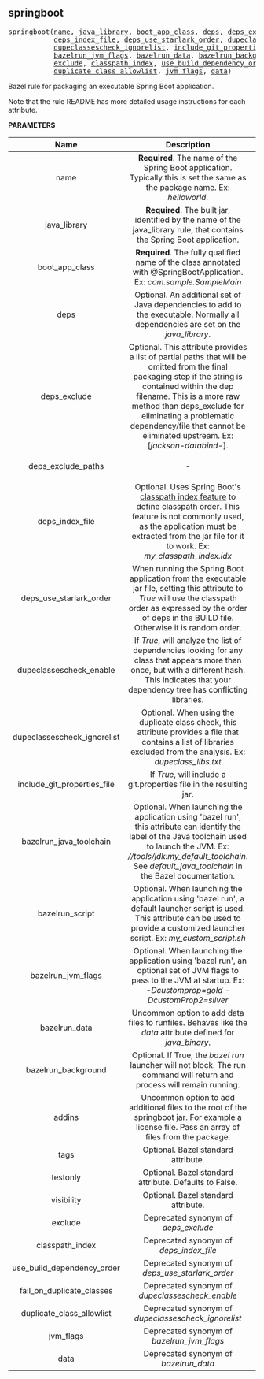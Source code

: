 <!-- Generated with Stardoc: http://skydoc.bazel.build -->

<a name="#springboot"></a>

## springboot

<pre>
springboot(<a href="#springboot-name">name</a>, <a href="#springboot-java_library">java_library</a>, <a href="#springboot-boot_app_class">boot_app_class</a>, <a href="#springboot-deps">deps</a>, <a href="#springboot-deps_exclude">deps_exclude</a>, <a href="#springboot-deps_exclude_paths">deps_exclude_paths</a>,
           <a href="#springboot-deps_index_file">deps_index_file</a>, <a href="#springboot-deps_use_starlark_order">deps_use_starlark_order</a>, <a href="#springboot-dupeclassescheck_enable">dupeclassescheck_enable</a>,
           <a href="#springboot-dupeclassescheck_ignorelist">dupeclassescheck_ignorelist</a>, <a href="#springboot-include_git_properties_file">include_git_properties_file</a>, <a href="#springboot-bazelrun_script">bazelrun_script</a>,
           <a href="#springboot-bazelrun_jvm_flags">bazelrun_jvm_flags</a>, <a href="#springboot-bazelrun_data">bazelrun_data</a>, <a href="#springboot-bazelrun_background">bazelrun_background</a>, <a href="#springboot-addins">addins</a>, <a href="#springboot-tags">tags</a>, <a href="#springboot-testonly">testonly</a>, <a href="#springboot-visibility">visibility</a>,
           <a href="#springboot-exclude">exclude</a>, <a href="#springboot-classpath_index">classpath_index</a>, <a href="#springboot-use_build_dependency_order">use_build_dependency_order</a>, <a href="#springboot-fail_on_duplicate_classes">fail_on_duplicate_classes</a>,
           <a href="#springboot-duplicate_class_allowlist">duplicate_class_allowlist</a>, <a href="#springboot-jvm_flags">jvm_flags</a>, <a href="#springboot-data">data</a>)
</pre>

Bazel rule for packaging an executable Spring Boot application.

Note that the rule README has more detailed usage instructions for each attribute.


**PARAMETERS**


| Name  | Description | Default Value |
| :-------------: | :-------------: | :-------------: |
| name |  **Required**. The name of the Spring Boot application. Typically this is set the same as the package name.   Ex: *helloworld*.   |  none |
| java_library |  **Required**. The built jar, identified by the name of the java_library rule, that contains the   Spring Boot application.   |  none |
| boot_app_class |  **Required**. The fully qualified name of the class annotated with @SpringBootApplication.   Ex: *com.sample.SampleMain*   |  none |
| deps |  Optional. An additional set of Java dependencies to add to the executable.   Normally all dependencies are set on the *java_library*.   |  <code>None</code> |
| deps_exclude |  Optional. This attribute provides a list of partial paths that will be omitted   from the final packaging step if the string is contained within the dep filename. This is a more raw method   than deps_exclude for eliminating a problematic dependency/file that cannot be eliminated upstream.   Ex: [*jackson-databind-*].   |  <code>None</code> |
| deps_exclude_paths |  <p align="center"> - </p>   |  <code>None</code> |
| deps_index_file |  Optional. Uses Spring Boot's   [classpath index feature](https://docs.spring.io/spring-boot/docs/current/reference/html/appendix-executable-jar-format.html#executable-jar-war-index-files-classpath)   to define classpath order. This feature is not commonly used, as the application must be extracted from the jar   file for it to work. Ex: *my_classpath_index.idx*   |  <code>None</code> |
| deps_use_starlark_order |  When running the Spring Boot application from the executable jar file, setting this attribute to   *True* will use the classpath order as expressed by the order of deps in the BUILD file. Otherwise it is random order.   |  <code>None</code> |
| dupeclassescheck_enable |  If *True*, will analyze the list of dependencies looking for any class that appears more than   once, but with a different hash. This indicates that your dependency tree has conflicting libraries.   |  <code>None</code> |
| dupeclassescheck_ignorelist |  Optional. When using the duplicate class check, this attribute provides a file   that contains a list of libraries excluded from the analysis. Ex: *dupeclass_libs.txt*   |  <code>None</code> |
| include_git_properties_file |  If *True*, will include a git.properties file in the resulting jar.   |  <code>True</code> |
| bazelrun_java_toolchain |  Optional. When launching the application using 'bazel run', this attribute can identify the label of the Java toolchain used to launch the JVM. Ex: *//tools/jdk:my_default_toolchain*. See *default_java_toolchain* in the Bazel documentation.  |  <code>None</code> |
| bazelrun_script |  Optional. When launching the application using 'bazel run', a default launcher script is used.   This attribute can be used to provide a customized launcher script. Ex: *my_custom_script.sh*   |  <code>None</code> |
| bazelrun_jvm_flags |  Optional. When launching the application using 'bazel run', an optional set of JVM flags   to pass to the JVM at startup. Ex: *-Dcustomprop=gold -DcustomProp2=silver*   |  <code>None</code> |
| bazelrun_data |  Uncommon option to add data files to runfiles. Behaves like the *data* attribute defined for *java_binary*.   |  <code>None</code> |
| bazelrun_background |  Optional. If True, the *bazel run* launcher will not block. The run command will return and process will remain running.   |  <code>False</code> |
| addins |  Uncommon option to add additional files to the root of the springboot jar. For example a license file. Pass an array of files from the package.   |  <code>[]</code> |
| tags |  Optional. Bazel standard attribute.   |  <code>[]</code> |
| testonly |  Optional. Bazel standard attribute. Defaults to False.   |  <code>False</code> |
| visibility |  Optional. Bazel standard attribute.   |  <code>None</code> |
| exclude |  Deprecated synonym of *deps_exclude*   |  <code>[]</code> |
| classpath_index |  Deprecated synonym of *deps_index_file*   |  <code>"@rules_spring//springboot:empty.txt"</code> |
| use_build_dependency_order |  Deprecated synonym of *deps_use_starlark_order*   |  <code>True</code> |
| fail_on_duplicate_classes |  Deprecated synonym of *dupeclassescheck_enable*   |  <code>False</code> |
| duplicate_class_allowlist |  Deprecated synonym of *dupeclassescheck_ignorelist*   |  <code>None</code> |
| jvm_flags |  Deprecated synonym of *bazelrun_jvm_flags*   |  <code>""</code> |
| data |  Deprecated synonym of *bazelrun_data*   |  <code>[]</code> |
